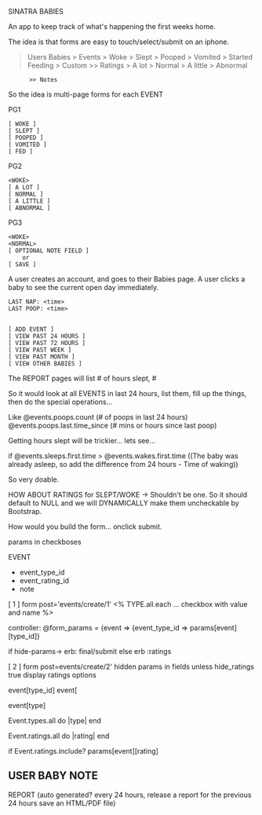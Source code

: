 SINATRA BABIES

An app to keep track of what's happening the first weeks home.

The idea is that forms are easy to touch/select/submit on an iphone.

> Users
  > Babies
      > Events
        > Woke
        > Slept
        > Pooped
        > Vomited
        > Started Feeding
        > Custom
        >> Ratings
            > A lot
            > Normal
            > A little
            > Abnormal

          >> Notes

So the idea is multi-page forms for each EVENT


PG1

    [ WOKE ]
    [ SLEPT ]
    [ POOPED ]
    [ VOMITED ]
    [ FED ]

PG2

    <WOKE>
    [ A LOT ]
    [ NORMAL ]
    [ A LITTLE ]
    [ ABNORMAL ]

PG3

    <WOKE>
    <NORMAL>
    [ OPTIONAL NOTE FIELD ]
        or
    [ SAVE ]


A user creates an account, and goes to their Babies page.
A user clicks a baby to see the current open day immediately.

    LAST NAP: <time>
    LAST POOP: <time>
    

    [ ADD EVENT ]
    [ VIEW PAST 24 HOURS ]
    [ VIEW PAST 72 HOURS ]
    [ VIEW PAST WEEK ]
    [ VIEW PAST MONTH ]
    [ VIEW OTHER BABIES ]    

The REPORT pages will list # of hours slept, #

So it would look at all EVENTS in last 24 hours, list them, fill up the things, then do the special operations...

Like 
  @events.poops.count (# of poops in last 24 hours)
  @events.poops.last.time_since (# mins or hours since last poop)

Getting hours slept will be trickier... lets see... 

if @events.sleeps.first.time > @events.wakes.first.time
  ((The baby was already asleep, so add the difference from 24 hours - Time of waking))

So very doable.

HOW ABOUT RATINGS for SLEPT/WOKE -> Shouldn't be one. So it should default to NULL and we will DYNAMICALLY make them uncheckable by Bootstrap.
 

How would you build the form... onclick submit.

params in checkboses

EVENT
 - event_type_id
 - event_rating_id
 - note

[ 1 ] 
form post='events/create/1'
  <% TYPE.all.each ... checkbox with value and name %>

controller:
  @form_params = {event => {event_type_id => params[event][type_id]}

  if hide-params-> erb: final/submit
  else erb :ratings
  
[ 2 ]
form post=events/create/2'
  hidden params in fields
  unless hide_ratings true
    display ratings options
   
event[type_id]
event[


event[type]

Event.types.all do |type|
end

Event.ratings.all do |rating|
end

if Event.ratings.include? params[event][rating]


USER
BABY
NOTE
--
REPORT (auto generated? every 24 hours, release a report for the previous 24 hours
        save an HTML/PDF file)


